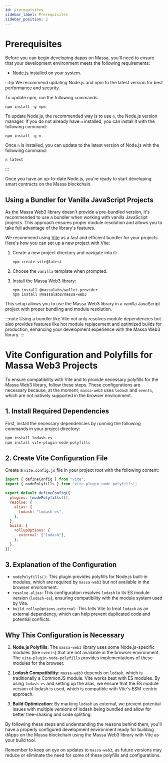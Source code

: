 ```yaml
---
id: prerequisites
sidebar_label: Prerequisites
sidebar_position: 2
---
```


# Prerequisites

Before you can begin developing dapps on Massa, you'll need to ensure that your development environment meets the following requirements:

- [Node.js](https://nodejs.org/en/) installed on your system.

:::tip
We recommend updating Node.js and npm to the latest version for best performance and security.

To update npm, run the following commands:

```shell
npm install -g npm
```

To update Node.js, the recommended way is to use `n`, the Node.js version manager.
If you do not already have `n` installed, you can install it with the following command:

```shell
npm install -g n
```

Once `n` is installed, you can update to the latest version of Node.js with the following command:

```shell
n latest
```

:::

Once you have an up-to-date Node.js, you're ready to start developing smart contracts on the Massa blockchain.

## Using a Bundler for Vanilla JavaScript Projects

As the Massa Web3 library doesn't provide a pre-bundled version, it's recommended to use a bundler when working with vanilla JavaScript projects. This approach ensures proper module resolution and allows you to take full advantage of the library's features.

We recommend using [Vite](https://vitejs.dev/) as a fast and efficient bundler for your projects. Here's how you can set up a new project with Vite:

1. Create a new project directory and navigate into it:

   ```shell
   npm create vite@latest
   ```

2. Choose the `vanilla` template when prompted.

3. Install the Massa Web3 library:
   ```shell
   npm install @massalabs/wallet-provider
   npm install @massalabs/massa-web3
   ```

This setup allows you to use the Massa Web3 library in a vanilla JavaScript project with proper bundling and module resolution.

:::note
Using a bundler like Vite not only resolves module dependencies but also provides features like hot module replacement and optimized builds for production, enhancing your development experience with the Massa Web3 library.
:::

# Vite Configuration and Polyfills for Massa Web3 Projects

To ensure compatibility with Vite and to provide necessary polyfills for the Massa Web3 library, follow these steps. These configurations are necessary because, at the moment, `massa-web3` uses `lodash` and `events`, which are not natively supported in the browser environment.

## 1. Install Required Dependencies

First, install the necessary dependencies by running the following commands in your project directory:

```bash
npm install lodash-es
npm install vite-plugin-node-polyfills
```

## 2. Create Vite Configuration File

Create a `vite.config.js` file in your project root with the following content:

```javascript
import { defineConfig } from "vite";
import { nodePolyfills } from "vite-plugin-node-polyfills";

export default defineConfig({
  plugins: [nodePolyfills()],
  resolve: {
    alias: {
      lodash: "lodash-es",
    },
  },
  build: {
    rollupOptions: {
      external: ["lodash"],
    },
  },
});
```

## 3. Explanation of the Configuration

- `nodePolyfills()`: This plugin provides polyfills for Node.js built-in modules, which are required by `massa-web3` but not available in the browser environment.
- `resolve.alias`: This configuration resolves `lodash` to its ES module version (`lodash-es`), ensuring compatibility with the module system used by Vite.
- `build.rollupOptions.external`: This tells Vite to treat `lodash` as an external dependency, which can help prevent duplicated code and potential conflicts.

## Why This Configuration is Necessary

1. **Node.js Polyfills**: The `massa-web3` library uses some Node.js-specific modules (like `events`) that are not available in the browser environment. The `vite-plugin-node-polyfills` provides implementations of these modules for the browser.

2. **Lodash Compatibility**: `massa-web3` depends on `lodash`, which is traditionally a CommonJS module. Vite works best with ES modules. By using `lodash-es` and setting up the alias, we ensure that the ES module version of lodash is used, which is compatible with Vite's ESM-centric approach.

3. **Build Optimization**: By marking `lodash` as external, we prevent potential issues with multiple versions of lodash being bundled and allow for better tree-shaking and code splitting.

By following these steps and understanding the reasons behind them, you'll have a properly configured development environment ready for building dApps on the Massa blockchain using the Massa Web3 library with Vite as your build tool.

Remember to keep an eye on updates to `massa-web3`, as future versions may reduce or eliminate the need for some of these polyfills and configurations.
